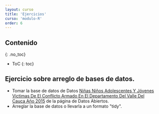 ```yaml
---
layout: curso
title: 'Ejercicios'
curso: 'modulo-R'
order: 6
---
```


## Contenido
{: .no_toc}

* ToC
{: toc}


## Ejercicio sobre arreglo de bases de datos.

 - Tomar la base de datos de Datos [Niñas Niños Adolescentes Y Jóvenes Victimas De El Conflicto Armado En El Departamento Del Valle Del Cauca Año 2015](https://www.datos.gov.co/Inclusi-n-Social-y-Reconciliaci-n/Datos-Ni-as-Ni-os-Adolescentes-Y-J-venes-Victimas-/v22z-nkau) de la 
 página de Datos Abiertos.
 - Arreglar la base de datos o llevarla a un formato "tidy".
